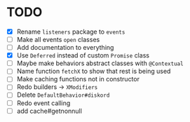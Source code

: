 # TODO
- [x] Rename `listeners` package to `events`
- [ ] Make all events `open` classes
- [ ] Add documentation to everything
- [x] Use `Deferred` instead of custom `Promise` class
- [ ] Maybe make behaviors abstract classes with `@Contextual` 
- [ ] Name function `fetchX` to show that rest is being used
- [ ] Make caching functions not in constructor
- [ ] Redo builders -> `XModifiers`
- [ ] Delete `DefaultBehavior#diskord`
- [ ] Redo event calling
- [ ] add cache#getnonnull